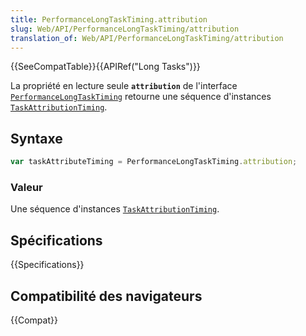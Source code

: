 ```yaml
---
title: PerformanceLongTaskTiming.attribution
slug: Web/API/PerformanceLongTaskTiming/attribution
translation_of: Web/API/PerformanceLongTaskTiming/attribution
---
```


{{SeeCompatTable}}{{APIRef("Long Tasks")}}

La propriété en lecture seule **`attribution`** de l'interface [`PerformanceLongTaskTiming`](/fr/docs/Web/API/PerformanceLongTaskTiming) retourne une séquence d'instances [`TaskAttributionTiming`](/fr/docs/Web/API/TaskAttributionTiming).

## Syntaxe

```js
var taskAttributeTiming = PerformanceLongTaskTiming.attribution;
```

### Valeur

Une séquence d'instances [`TaskAttributionTiming`](/fr/docs/Web/API/TaskAttributionTiming).

## Spécifications

{{Specifications}}

## Compatibilité des navigateurs

{{Compat}}
